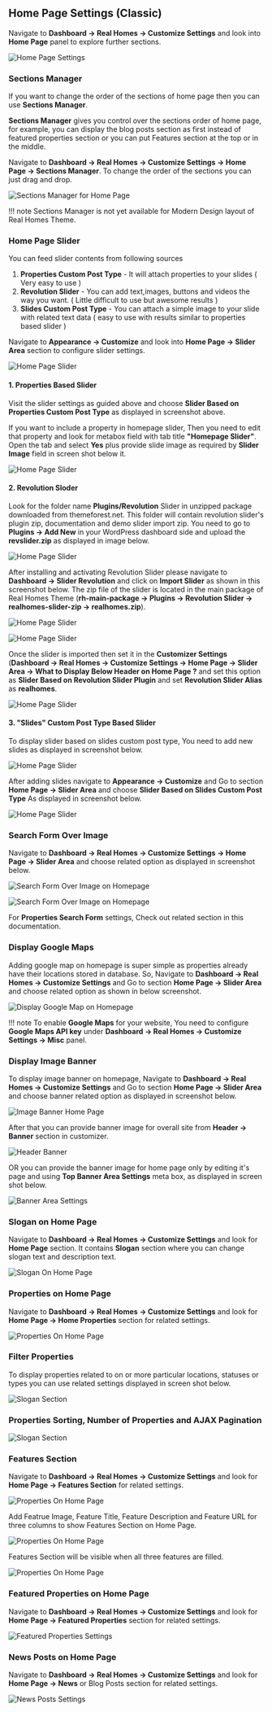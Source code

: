 ## Home Page Settings (Classic)

Navigate to **Dashboard → Real Homes → Customize Settings** and look into **Home Page** panel to explore further sections.

![Home Page Settings](images/home-setup/homepage-panel.png)

### **Sections Manager**

If you want to change the order of the sections of home page then you can use **Sections Manager**.

**Sections Manager** gives you control over the sections order of home page, for example, you can display the blog posts section as first instead of featured properties section or you can put Features section at the top or in the middle.

Navigate to **Dashboard → Real Homes → Customize Settings → Home Page → Sections Manager**. To change the order of the sections you can just drag and drop.

![Sections Manager for Home Page](images/home-setup/sections-manager.png)

!!! note
    Sections Manager is not yet available for Modern Design layout of Real Homes Theme.

### **Home Page Slider**
You can feed slider contents from following sources

1. **Properties Custom Post Type** - It will attach properties to your slides ( Very easy to use )
2. **Revolution Slider** - You can add text,images, buttons and videos the way you want. ( Little difficult to use but awesome results )
3. **Slides Custom Post Type** - You can attach a simple image to your slide with related text data ( easy to use with results similar to properties based slider )

Navigate to **Appearance → Customize** and look into **Home Page → Slider Area** section to configure slider settings.

![Home Page Slider](images/home-setup/slider-classic1.png)

#### 1. Properties Based Slider ####

Visit the slider settings as guided above and choose **Slider Based on Properties Custom Post Type** as displayed in screenshot above.

If you want to include a property in homepage slider, Then you need to edit that property and look for metabox field with tab title **"Homepage Slider"**. Open the tab and select **Yes** plus provide slide image as required by **Slider Image** field in screen shot below it.

![Home Page Slider](images/home-setup/slider-classic2.png)

#### 2. Revolution Sloder ####

Look for the folder name **Plugins/Revolution** Slider in unzipped package downloaded from themeforest.net. This folder will contain revolution slider's plugin zip, documentation and demo slider import zip. You need to go to **Plugins → Add New** in your WordPress dashboard side and upload the **revslider.zip** as displayed in image below.

![Home Page Slider](images/home-setup/slider-classic3.png)

After installing and activating Revolution Slider please navigate to **Dashboard → Slider Revolution** and click on **Import Slider** as shown in this screenshot below. The zip file of the slider is located in the main package of Real Homes Theme (**rh-main-package → Plugins → Revolution Slider → realhomes-slider-zip → realhomes.zip**).

![Home Page Slider](images/included-plugins/rs-1.png)

![Home Page Slider](images/home-setup/slider-classic4.png)

Once the slider is imported then set it in the **Customizer Settings** (**Dashboard → Real Homes → Customize Settings → Home Page → Slider Area → What to Display Below Header on Home Page ?** and set this option as **Slider Based on Revolution Slider Plugin** and set **Revolution Slider Alias** as **realhomes**.

![Home Page Slider](images/included-plugins/rs-2.png)

#### 3. "Slides" Custom Post Type Based Slider ####

To display slider based on slides custom post type, You need to add new slides as displayed in screenshot below.

![Home Page Slider](images/home-setup/slider-classic5.png)

After adding slides navigate to **Appearance → Customize** and Go to section **Home Page → Slider Area** and choose **Slider Based on Slides Custom Post Type** As displayed in screenshot below.

![Home Page Slider](images/home-setup/slider-classic7.png)


### **Search Form Over Image**

Navigate to **Dashboard → Real Homes → Customize Settings → Home Page → Slider Area** and choose related option as displayed in screenshot below.

![Search Form Over Image on Homepage](images/home-setup/search-form-over-image-1.png)

![Search Form Over Image on Homepage](images/home-setup/search-form-over-image-2.png)

For **Properties Search Form** settings, Check out related section in this documentation.

### **Display Google Maps**

Adding google map on homepage is super simple as properties already have their locations stored in database. So, Navigate to **Dashboard → Real Homes → Customize Settings** and Go to section **Home Page → Slider Area** and choose related option as shown in below screenshot.

![Display Google Map on Homepage](images/home-setup/homepage-google-maps.png)

!!! note
    To enable **Google Maps** for your website, You need to configure **Google Maps API key** under **Dashboard → Real Homes → Customize Settings → Misc** panel.

### **Display Image Banner**

To display image banner on homepage, Navigate to **Dashboard → Real Homes → Customize Settings** and Go to section **Home Page → Slider Area** and choose banner related option as displayed in screenshot below.

![Image Banner Home Page](images/home-setup/image-banner-homepage.png)

After that you can provide banner image for overall site from **Header → Banner** section in customizer.

![Header Banner](images/home-setup/header-banner.png)

OR you can provide the banner image for home page only by editing it's page and using **Top Banner Area Settings** meta box, as displayed in screen shot below.

![Banner Area Settings](images/home-setup/banner-area-settings.png)

### **Slogan on Home Page**

Navigate to **Dashboard → Real Homes → Customize Settings** and look for **Home Page** section. It contains **Slogan** section where you can change slogan text and description text.

![Slogan On Home Page](images/home-setup/customize-homepage-full.png)

### **Properties on Home Page**

Navigate to **Dashboard → Real Homes → Customize Settings** and look for **Home Page → Home Properties** section for related settings.

![Properties On Home Page](images/home-setup/customize-homepage-prop-full.png)

### **Filter Properties**

To display properties related to on or more particular locations, statuses or types you can use related settings displayed in screen shot below.

![Slogan Section](images/home-setup/home-properties-filter.png)

### **Properties Sorting, Number of Properties and AJAX Pagination**

![Slogan Section](images/home-setup/home-properties-sort.png)

### **Features Section**

Navigate to **Dashboard → Real Homes → Customize Settings** and look for **Home Page → Features Section** for related settings.

![Properties On Home Page](images/home-setup/features-settings-classic-combined.png)

Add Featrue Image, Feature Title, Feature Description and Feature URL for three columns to show Features Section on Home Page.

![Properties On Home Page](images/home-setup/features-settings-classic-combined2.png)

Features Section will be visible when all three features are filled.

![Properties On Home Page](images/home-setup/features-settings-classic-combined3.png)

### **Featured Properties on Home Page**

Navigate to **Dashboard → Real Homes → Customize Settings** and look for **Home Page → Featured Properties** section for related settings.

![Featured Properties Settings](images/home-setup/featured-properties-settings-full.png)

### **News Posts on Home Page**

Navigate to **Dashboard → Real Homes → Customize Settings** and look for **Home Page → News** or Blog Posts section for related settings.

![News Posts Settings](images/home-setup/news-settings-full.png)
